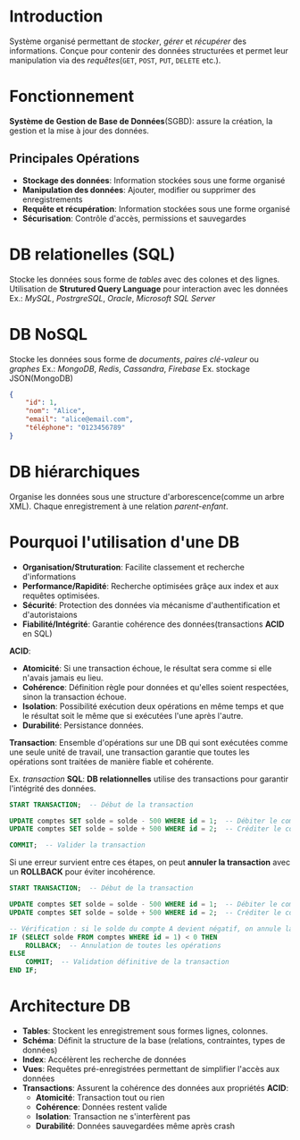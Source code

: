 # Introduction
Système organisé permettant de _stocker_, _gérer_ et _récupérer_ des informations.
Conçue pour contenir des données structurées et permet leur manipulation via des _requêtes_(`GET`, `POST`, `PUT`, `DELETE` etc.).


# Fonctionnement
__Système de Gestion de Base de Données__(SGBD): assure la création, la gestion et la mise à jour des données.


## Principales Opérations
- __Stockage des données__: Information stockées sous une forme organisé
- __Manipulation des données__: Ajouter, modifier ou supprimer des enregistrements
- __Requête et récupération__: Information stockées sous une forme organisé
- __Sécurisation__: Contrôle d'accès, permissions et sauvegardes


# DB relationelles (SQL)
Stocke les données sous forme de _tables_ avec des colones et des lignes.
Utilisation de __Strutured Query Language__ pour interaction avec les données
Ex.: _MySQL_, _PostrgreSQL_, _Oracle_, _Microsoft SQL Server_


# DB NoSQL
Stocke les données sous forme de _documents_, _paires clé-valeur_ ou _graphes_
Ex.: _MongoDB_, _Redis_, _Cassandra_, _Firebase_
Ex. stockage JSON(MongoDB)
```json
{
    "id": 1,
    "nom": "Alice",
    "email": "alice@email.com",
    "téléphone": "0123456789"
}
```


# DB hiérarchiques
Organise les données sous une structure d'arborescence(comme un arbre XML).
Chaque enregistrement à une relation _parent-enfant_.


# Pourquoi l'utilisation d'une DB
- __Organisation/Struturation__: Facilite classement et recherche d'informations
- __Performance/Rapidité__: Recherche optimisées grâçe aux index et aux requêtes optimisées.
- __Sécurité__: Protection des données via mécanisme d'authentification et d'autoristaions
- __Fiabilité/Intégrité__: Garantie cohérence des données(transactions __ACID__ en SQL)

__ACID__:
- __Atomicité__: Si une transaction échoue, le résultat sera comme si elle n'avais jamais eu lieu.
- __Cohérence__: Définition règle pour données et qu'elles soient respectées, sinon la transaction échoue.
- __Isolation__: Possibilité exécution deux opérations en même temps et que le résultat soit le même que si exécutées l'une après l'autre.
- __Durabilité__: Persistance données.

__Transaction__: Ensemble d'opérations sur une DB qui sont exécutées comme une seule unité de travail, une transaction garantie que toutes les opérations sont traitées de manière fiable et cohérente.

Ex. _transaction_ __SQL__:
__DB relationnelles__ utilise des transactions pour garantir l'intégrité des données.
```sql
START TRANSACTION;  -- Début de la transaction

UPDATE comptes SET solde = solde - 500 WHERE id = 1;  -- Débiter le compte A
UPDATE comptes SET solde = solde + 500 WHERE id = 2;  -- Créditer le compte B

COMMIT;  -- Valider la transaction
```
Si une erreur survient entre ces étapes, on peut __annuler la transaction__ avec un __ROLLBACK__ pour éviter incohérence.
```sql
START TRANSACTION;  -- Début de la transaction

UPDATE comptes SET solde = solde - 500 WHERE id = 1;  -- Débiter le compte A
UPDATE comptes SET solde = solde + 500 WHERE id = 2;  -- Créditer le compte B

-- Vérification : si le solde du compte A devient négatif, on annule la transaction
IF (SELECT solde FROM comptes WHERE id = 1) < 0 THEN
    ROLLBACK;  -- Annulation de toutes les opérations
ELSE
    COMMIT;  -- Validation définitive de la transaction
END IF;
```


# Architecture DB
- __Tables__: Stockent les enregistrement sous formes lignes, colonnes.
- __Schéma__: Définit la structure de la base (relations, contraintes, types de données)
- __Index__: Accélèrent les recherche de données
- __Vues__: Requêtes pré-enregistrées permettant de simplifier l'accès aux données
- __Transactions__: Assurent la cohérence des données aux propriétés __ACID__:
	- __Atomicité__: Transaction tout ou rien
	- __Cohérence__: Données restent valide
	- __Isolation__: Transaction ne s'interfèrent pas
	- __Durabilité__: Données sauvegardées même après crash
